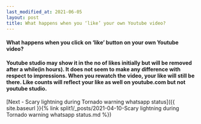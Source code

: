 ```yaml
---
last_modified_at: 2021-06-05
layout: post
title: What happens when you ‘like’ your own Youtube video?
---
```


<H4>What happens when you click on ‘like’ button on your own Youtube video?</H4>


<H4>Youtube studio may show it in the no of likes initially but will be removed after a while(in hours). 
It does not seem to make any difference with respect to impressions.
When you rewatch the video, your like will still be there. Like counts will reflect your like as well on youtube.com but not youtube studio.</H4>

[Next - Scary lightning during Tornado warning whatsapp status]({{ site.baseurl }}{% link split1/_posts/2021-04-10-Scary lightning during Tornado warning whatsapp status.md %})
